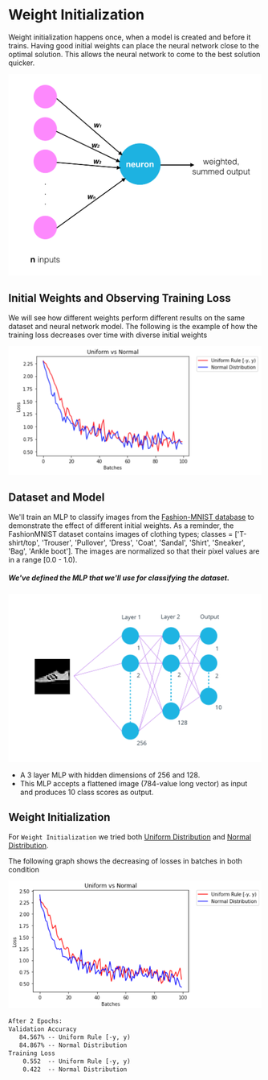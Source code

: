 # Weight Initialization

Weight initialization happens once, when a model is created and before it trains. Having good initial weights can place the neural network close to the optimal solution. This allows the neural network to come to the best solution quicker.

<img src="https://github.com/Shahrullo/DeepLearningPytorch/blob/main/Weight%20Initialization/notebook_ims/neuron_weights.png">


## Initial Weights and Observing Training Loss

We will see how different weights perform different results on the same dataset and neural network model. The following is the example of how the training loss decreases over time with diverse initial weights

<img src="https://github.com/Shahrullo/DeepLearningPytorch/blob/main/Weight%20Initialization/notebook_ims/loss_comparison_ex.png">


## Dataset and Model

We'll train an MLP to classify images from the [Fashion-MNIST database](https://github.com/zalandoresearch/fashion-mnist) to demonstrate the effect of different initial weights. As a reminder, the FashionMNIST dataset contains images of clothing types; classes = ['T-shirt/top', 'Trouser', 'Pullover', 'Dress', 'Coat', 'Sandal', 'Shirt', 'Sneaker', 'Bag', 'Ankle boot']. The images are normalized so that their pixel values are in a range [0.0 - 1.0).

##### We've defined the MLP that we'll use for classifying the dataset.
![](https://github.com/Shahrullo/DeepLearningPytorch/blob/main/Weight%20Initialization/notebook_ims/neural_net.png)


* A 3 layer MLP with hidden dimensions of 256 and 128.
* This MLP accepts a flattened image (784-value long vector) as input and produces 10 class scores as output.

## Weight Initialization
For `Weight Initialization` we tried both [Uniform Distribution](https://en.wikipedia.org/wiki/Uniform_distribution) and [Normal Distribution](https://en.wikipedia.org/wiki/Normal_distribution).

The following graph shows the decreasing of losses in batches in both condition

![loss](https://github.com/Shahrullo/DeepLearningPytorch/blob/main/Weight%20Initialization/notebook_ims/distribution.PNG)

```
After 2 Epochs:
Validation Accuracy
   84.567% -- Uniform Rule [-y, y)
   84.867% -- Normal Distribution
Training Loss
    0.552  -- Uniform Rule [-y, y)
    0.422  -- Normal Distribution
```

